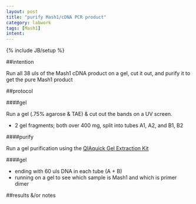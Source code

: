 ```yaml
---
layout: post
title: "purify Mash1/cDNA PCR product"
category: labwork
tags: [Mash1]
intent: 
---
```

{% include JB/setup %}

##intention

Run all 38 uls of the Mash1 cDNA product on a gel, cut it out, and purify it to get the pure Mash1 product

##protocol

####gel

Run a gel (.75% agarose & TAE) & cut out the bands on a UV screen.

 * 2 gel fragments; both over 400 mg, split into tubes A1, A2, and B1, B2

####purify

Run a gel purification using the [QIAquick Gel Extraction Kit](http://www.qiagen.com/us/products/catalog/sample-technologies/dna-sample-technologies/dna-cleanup/qiaquick-gel-extraction-kit)

####gel

 * ending with 60 uls DNA in each tube (A + B)
 * running on a gel to see which sample is Mash1 and which is primer dimer





##results &/or notes


